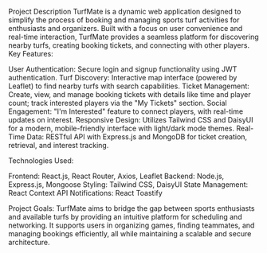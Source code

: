 Project Description
TurfMate is a dynamic web application designed to simplify the process of booking and managing sports turf activities for enthusiasts and organizers. Built with a focus on user convenience and real-time interaction, TurfMate provides a seamless platform for discovering nearby turfs, creating booking tickets, and connecting with other players.
Key Features:

User Authentication: Secure login and signup functionality using JWT authentication.
Turf Discovery: Interactive map interface (powered by Leaflet) to find nearby turfs with search capabilities.
Ticket Management: Create, view, and manage booking tickets with details like time and player count; track interested players via the "My Tickets" section.
Social Engagement: "I'm Interested" feature to connect players, with real-time updates on interest.
Responsive Design: Utilizes Tailwind CSS and DaisyUI for a modern, mobile-friendly interface with light/dark mode themes.
Real-Time Data: RESTful API with Express.js and MongoDB for ticket creation, retrieval, and interest tracking.

Technologies Used:

Frontend: React.js, React Router, Axios, Leaflet
Backend: Node.js, Express.js, Mongoose
Styling: Tailwind CSS, DaisyUI
State Management: React Context API
Notifications: React Toastify

Project Goals:
TurfMate aims to bridge the gap between sports enthusiasts and available turfs by providing an intuitive platform for scheduling and networking. It supports users in organizing games, finding teammates, and managing bookings efficiently, all while maintaining a scalable and secure architecture.
